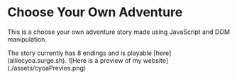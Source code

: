 # Choose Your Own Adventure
This is a choose your own adventure story made using JavaScript and DOM manipulation.

The story currently has 8 endings and is playable [here] (alliecyoa.surge.sh). 
![Here is a preview of my website] (./assets/cyoaPrevies.png)